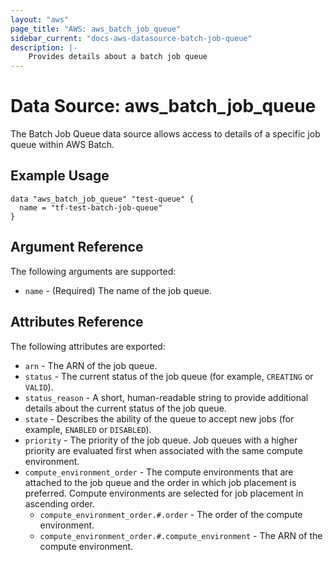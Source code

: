 ```yaml
---
layout: "aws"
page_title: "AWS: aws_batch_job_queue"
sidebar_current: "docs-aws-datasource-batch-job-queue"
description: |-
    Provides details about a batch job queue
---
```


# Data Source: aws_batch_job_queue

The Batch Job Queue data source allows access to details of a specific
job queue within AWS Batch.

## Example Usage

```hcl
data "aws_batch_job_queue" "test-queue" {
  name = "tf-test-batch-job-queue"
}
```

## Argument Reference

The following arguments are supported:

* `name` - (Required) The name of the job queue.

## Attributes Reference

The following attributes are exported:

* `arn` - The ARN of the job queue.
* `status` - The current status of the job queue (for example, `CREATING` or `VALID`).
* `status_reason` - A short, human-readable string to provide additional details about the current status
    of the job queue.
* `state` - Describes the ability of the queue to accept new jobs (for example, `ENABLED` or `DISABLED`).
* `priority` - The priority of the job queue. Job queues with a higher priority are evaluated first when
    associated with the same compute environment.
* `compute_environment_order` - The compute environments that are attached to the job queue and the order in
    which job placement is preferred. Compute environments are selected for job placement in ascending order.
  * `compute_environment_order.#.order` - The order of the compute environment.
  * `compute_environment_order.#.compute_environment` - The ARN of the compute environment.
